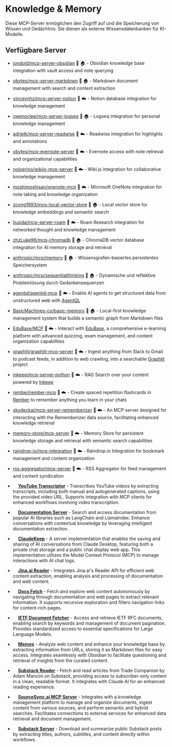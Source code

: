 # Knowledge & Memory

Diese MCP-Server ermöglichen den Zugriff auf und die Speicherung von Wissen und Gedächtnis. Sie dienen als externe Wissensdatenbanken für KI-Modelle.

## Verfügbare Server

- [jondold/mcp-server-obsidian](https://github.com/jondold/mcp-server-obsidian) 📇 🏠 - Obsidian knowledge base integration with vault access and note querying
- [obytes/mcp-server-markdown](https://github.com/obytes/mcp-server-markdown) 🐍 🏠 - Markdown document management with search and content extraction
- [vinceynhz/mcp-server-notion](https://github.com/vinceynhz/mcp-server-notion) 📇 ☁️ - Notion database integration for knowledge management
- [owenoclee/mcp-server-logseq](https://github.com/owenoclee/mcp-server-logseq) 📇 🏠 - Logseq integration for personal knowledge management
- [adrielk/mcp-server-readwise](https://github.com/adrielk/mcp-server-readwise) 🐍 ☁️ - Readwise integration for highlights and annotations
- [obytes/mcp-evernote-server](https://github.com/obytes/mcp-evernote-server) 🐍 ☁️ - Evernote access with note retrieval and organizational capabilities
- [noloerino/wikijs-mcp-server](https://github.com/noloerino/wikijs-mcp-server) 📇 ☁️ - Wiki.js integration for collaborative knowledge management
- [moshimoshisan/onenote-mcp](https://github.com/moshimoshisan/onenote-mcp) 📇 ☁️ - Microsoft OneNote integration for note taking and knowledge organization
- [zcong1993/mcp-local-vector-store](https://github.com/zcong1993/mcp-local-vector-store) 📇 🏠 - Local vector store for knowledge embeddings and semantic search
- [liusida/mcp-server-roam](https://github.com/liusida/mcp-server-roam) 🐍 ☁️ - Roam Research integration for networked thought and knowledge management
- [zhzLuke96/mcp-chromadb](https://github.com/zhzLuke96/mcp-chromadb) 🐍 🏠 - ChromaDB vector database integration for AI memory storage and retrieval
- [anthropic/mcp/memory](https://github.com/anthropic/mcp/tree/main/src/memory) 📇 🏠 - Wissensgrafen-basiertes persistentes Speichersystem
- [anthropic/mcp/sequentialthinking](https://github.com/anthropic/mcp/tree/main/src/sequentialthinking) 📇 🏠 - Dynamische und reflektive Problemlösung durch Gedankensequenzen
- [agentql/agentql-mcp](https://github.com/tinyfish-io/agentql-mcp) 📇 ☁️ - Enable AI agents to get structured data from unstructured web with [AgentQL](https://www.agentql.com/)
- [BasicMachines-co/basic-memory](https://github.com/basicmachines-co/basic-memory) 📇 🏠 - Local-first knowledge management system that builds a semantic graph from Markdown files
- [EduBase/MCP](https://github.com/EduBase/MCP) 📇 ☁️ - Interact with [EduBase](https://www.edubase.net), a comprehensive e-learning platform with advanced quizzing, exam management, and content organization capabilities
- [graphlit/graphlit-mcp-server](https://github.com/graphlit/graphlit-mcp-server) 📇 ☁️ - Ingest anything from Slack to Gmail to podcast feeds, in addition to web crawling, into a searchable [Graphlit](https://www.graphlit.com) project
- [inkeep/mcp-server-python](https://github.com/inkeep/mcp-server-python) 🐍 ☁️ - RAG Search over your content powered by [Inkeep](https://inkeep.com)
- [rember/rember-mcp](https://github.com/rember/rember-mcp) 📇 ☁️ - Create spaced repetition flashcards in [Rember](https://rember.com) to remember anything you learn in your chats
- [skydeckai/mcp-server-rememberizer](https://github.com/skydeckai/mcp-server-rememberizer) 📇 ☁️ - An MCP server designed for interacting with the Rememberizer data source, facilitating enhanced knowledge retrieval
- [memory-store/mcp-server](https://github.com/memory-store/mcp-server) 📇 ☁️ - Memory Store for persistent knowledge storage and retrieval with semantic search capabilities
- [raindrop-io/mcp-integration](https://github.com/raindrop-io/mcp-integration) 📇 ☁️ - Raindrop.io Integration for bookmark management and content organization
- [rss-aggregator/mcp-server](https://github.com/rss-aggregator/mcp-server) 📇 ☁️ - RSS Aggregator for feed management and content syndication
- <img src="https://github.com/rvydhya.png?size=120" width="12px" height="12px" /> **[YouTube Transcriptor](https://github.com/rvydhya/youtube_transcriptor)** - Transcribes YouTube videos by extracting transcripts, including both manual and autogenerated captions, using the provided video URL. Supports integration with MCP clients for enhanced workflows involving video transcription.
- <img src="https://github.com/sagacious-satadru.png?size=120" width="12px" height="12px" /> **[Documentation Server](https://github.com/sagacious-satadru/Documentation-MCP)** - Search and access documentation from popular AI libraries such as LangChain and LlamaIndex. Enhance conversations with contextual knowledge by leveraging intelligent documentation extraction.
- <img src="https://github.com/sdairs.png?size=120" width="12px" height="12px" /> **[ClaudeKeep](https://github.com/sdairs/claudekeep)** - A server implementation that enables the saving and sharing of AI conversations from Claude Desktop, featuring both a private chat storage and a public chat display web app. This implementation utilizes the Model Context Protocol (MCP) to manage interactions with AI chat logs.
- <img src="https://github.com/spences10.png?size=120" width="12px" height="12px" /> **[Jina.ai Reader](https://github.com/spences10/mcp-jinaai-reader)** - Integrates Jina.ai's Reader API for efficient web content extraction, enabling analysis and processing of documentation and web content.
- <img src="https://github.com/wolfyy970.png?size=120" width="12px" height="12px" /> **[Docs Fetch](https://github.com/wolfyy970/docs-fetch-mcp)** - Fetch and explore web content autonomously by navigating through documentation and web pages to extract relevant information. It supports recursive exploration and filters navigation links for content-rich pages.
- <img src="https://github.com/tizee.png?size=120" width="12px" height="12px" /> **[IETF Document Fetcher](https://github.com/tizee/mcp-server-ietf)** - Access and retrieve IETF RFC documents, enabling search by keywords and management of document pagination. Provides standardized access to essential specifications for Large Language Models.

- <img src="https://github.com/narphorium.png?size=120" width="12px" height="12px" /> **[Memex](https://github.com/narphorium/mcp-memex)** - Analyze web content and enhance your knowledge base by extracting information from URLs, storing it as Markdown files for easy access. Integrates seamlessly with Obsidian to facilitate questioning and retrieval of insights from the curated content.
- <img src="https://github.com/pl728.png?size=120" width="12px" height="12px" /> **[Substack Reader](https://github.com/pl728/substack-fetcher-mcp)** - Fetch and read articles from Trade Companion by Adam Mancini on Substack, providing access to subscriber-only content in a clean, readable format. It integrates with Claude AI for an enhanced reading experience.
- <img src="https://github.com/pbteja1998.png?size=120" width="12px" height="12px" /> **[SourceSync.ai MCP Server](https://github.com/pbteja1998/sourcesyncai-mcp)** - Integrates with a knowledge management platform to manage and organize documents, ingest content from various sources, and perform semantic and hybrid searches. Facilitates connections to external services for enhanced data retrieval and document management.
- <img src="https://github.com/michalnaka.png?size=120" width="12px" height="12px" /> **[Substack Server](https://github.com/michalnaka/mcp-substack)** - Download and summarize public Substack posts by extracting titles, authors, subtitles, and content directly within workflows.
